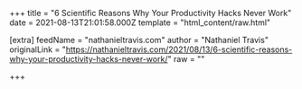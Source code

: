 
+++
title = "6 Scientific Reasons Why Your Productivity Hacks Never Work"
date = 2021-08-13T21:01:58.000Z
template = "html_content/raw.html"

[extra]
feedName = "nathanieltravis.com"
author = "Nathaniel Travis"
originalLink = "https://nathanieltravis.com/2021/08/13/6-scientific-reasons-why-your-productivity-hacks-never-work/"
raw = ""

+++

